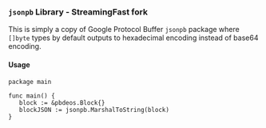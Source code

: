 ### `jsonpb` Library - StreamingFast fork

This is simply a copy of Google Protocol Buffer `jsonpb` package
where `[]byte` types by default outputs to hexadecimal encoding instead
of base64 encoding.

#### Usage

```
package main

func main() {
   block := &pbdeos.Block{}
   blockJSON := jsonpb.MarshalToString(block)
}
```
